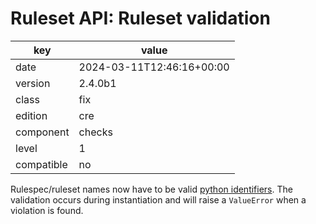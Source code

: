[//]: # (werk v2)
# Ruleset API: Ruleset validation

key        | value
---------- | ---
date       | 2024-03-11T12:46:16+00:00
version    | 2.4.0b1
class      | fix
edition    | cre
component  | checks
level      | 1
compatible | no

Rulespec/ruleset names now have to be valid [python identifiers](https://docs.python.org/3/reference/lexical_analysis.html#identifiers).
The validation occurs during instantiation and will raise a `ValueError` when a violation is found.

